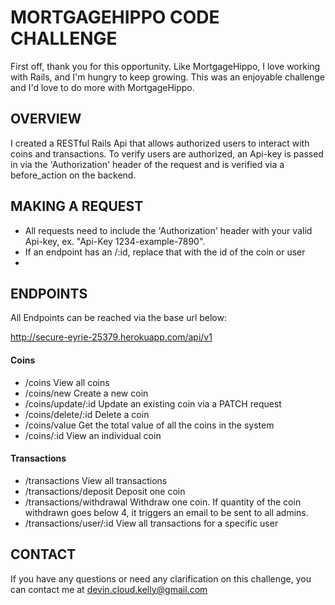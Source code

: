 # MORTGAGEHIPPO CODE CHALLENGE

First off, thank you for this opportunity. Like MortgageHippo, I love working with Rails, and I'm hungry to keep growing. This was an enjoyable challenge and I'd love to do more with MortgageHippo.

## OVERVIEW

I created a RESTful Rails Api that allows authorized users to interact with coins and transactions. To verify users are authorized, an Api-key is passed in via the 'Authorization' header of the request and is verified via a before_action on the backend.


## MAKING A REQUEST

 * All requests need to include the 'Authorization' header with your valid Api-key, ex. "Api-Key 1234-example-7890".
 * If an endpoint has an /:id, replace that with the id of the coin or user
 * 

## ENDPOINTS

All Endpoints can be reached via the base url below:

http://secure-eyrie-25379.herokuapp.com/api/v1

 #### Coins
 
 * /coins   View all coins
 * /coins/new   Create a new coin
 * /coins/update/:id    Update an existing coin via a PATCH request
 * /coins/delete/:id    Delete a coin
 * /coins/value     Get the total value of all the coins in the system
 * /coins/:id      View an individual coin

 #### Transactions

 * /transactions    View all transactions
 * /transactions/deposit    Deposit one coin
 * /transactions/withdrawal     Withdraw one coin. If quantity of the coin withdrawn goes below 4, it triggers an email to be sent to all admins.
 * /transactions/user/:id   View all transactions for a specific user



## CONTACT

If you have any questions or need any clarification on this challenge, you can contact me at devin.cloud.kelly@gmail.com


